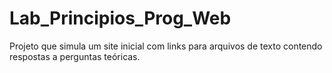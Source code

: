 # Lab_Principios_Prog_Web
Projeto que simula um site inicial com links para arquivos de texto contendo respostas a perguntas teóricas.
